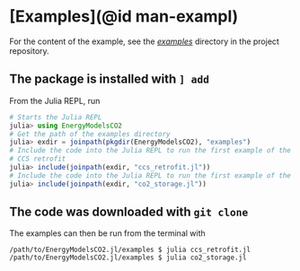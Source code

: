 # [Examples](@id man-exampl)

For the content of the example, see the *[examples](https://github.com/EnergyModelsX/EnergyModelsCO2.jl/tree/main/examples)* directory in the project repository.

## The package is installed with `] add`

From the Julia REPL, run

```julia
# Starts the Julia REPL
julia> using EnergyModelsCO2
# Get the path of the examples directory
julia> exdir = joinpath(pkgdir(EnergyModelsCO2), "examples")
# Include the code into the Julia REPL to run the first example of the implementation of
# CCS retrofit
julia> include(joinpath(exdir, "ccs_retrofit.jl"))
# Include the code into the Julia REPL to run the first example of the CO₂ Storage node
julia> include(joinpath(exdir, "co2_storage.jl"))
```

## The code was downloaded with `git clone`

The examples can then be run from the terminal with

```shell script
/path/to/EnergyModelsCO2.jl/examples $ julia ccs_retrofit.jl
/path/to/EnergyModelsCO2.jl/examples $ julia co2_storage.jl
```
